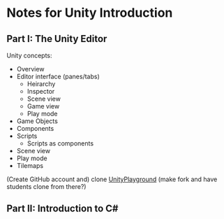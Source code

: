 # Notes for Unity Introduction

## Part I: The Unity Editor

Unity concepts:
* Overview
* Editor interface (panes/tabs)
  - Heirarchy
  - Inspector
  - Scene view
  - Game view
  - Play mode
* Game Objects
* Components
* Scripts
  - Scripts as components
* Scene view
* Play mode
* Tilemaps

(Create GitHub account and) clone [UnityPlayground](https://github.com/Unity-Technologies/UnityPlayground) (make fork and have students clone from there?)

## Part II: Introduction to C#
